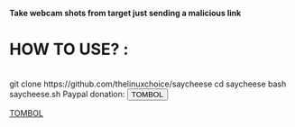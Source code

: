 <b>Take webcam shots from target just sending a malicious link
 </b><br>
 <h1> HOW TO USE? :</h1></br>
git clone https://github.com/thelinuxchoice/saycheese
cd saycheese
bash saycheese.sh
Paypal donation:
<input type="submit" value="TOMBOL" class="tombol" style=.tombol{
  background:#2C97DF;
  color:white;
  border-top:0;
  border-left:0;
  border-right:0;
  border-bottom:5px solid #2A80B9;
  padding:10px 20px;
  text-decoration:none;
  font-family:sans-serif;
  font-size:11pt;
  .tombol{
  background:#2C97DF;
  color:white;
  border-top:0;
  border-left:0;
  border-right:0;
  border-bottom:5px solid #2A80B9;
  padding:10px 20px;
  text-decoration:none;
  font-family:sans-serif;
  font-size:11pt;
}
}>
 
<a class="tombol" href="paypal.me/zadbagus">TOMBOL</a>
